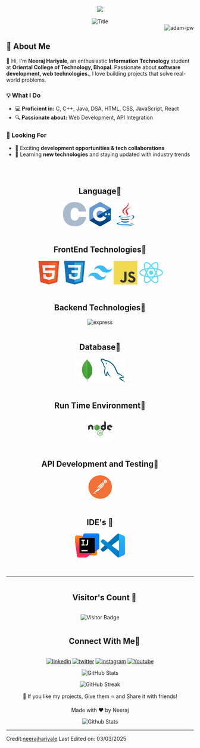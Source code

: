 <!--Header Image-->
<p align="center">
  <img src="bannerGithub" height="200"/>
</p>


<!--Header Name GIF or Animation-->
<div align="center">
  <img src="https://readme-typing-svg.herokuapp.com?font=Architects+Daughter&color=%ffffff&size=50&center=true&vCenter=true&height=60&width=600&lines=Heyyy!+I'm+Neeraj+Hariyale;Welcome+to+my+profile!" alt="Title"></img>
</div>


<!--GIF -->
<div style="display: flex; justify-content: flex-end;">
  <img align="right" src="https://github.com/Adam-pw/Adam-pw/blob/main/animation_500_kxa883sd.gif" alt="adam-pw"   />    
</div>


<!--- About me-->
## 🚀 About Me  

👋 Hi, I'm **Neeraj Hariyale**, an enthusiastic **Information Technology** student at **Oriental College of Technology, Bhopal**. Passionate about **software development, web technologies.**, I love building projects that solve real-world problems.  

### 💡 What I Do  
- 💻 **Proficient in:** C, C++, Java, DSA, HTML, CSS, JavaScript, React  
- 🔍 **Passionate about:** Web Development, API Integration  

### 🚀 Looking For  
- 💼 Exciting **development opportunities & tech collaborations**  
- 📖 Learning **new technologies** and staying updated with industry trends  

<br><br>


<!---Language-->
<div align="center">
  <h2 align="center">Language🚀</h2>
  <img src="https://github.com/devicons/devicon/blob/master/icons/c/c-original.svg" alt="C" width="65">
  <img src="https://github.com/devicons/devicon/blob/master/icons/cplusplus/cplusplus-original.svg" alt="C++" width="65">
  <img src="https://github.com/devicons/devicon/blob/master/icons/java/java-original.svg" alt="Java" width="65">
</div>
<br>


<!--FrontEnd Technologies-->
<div align="center">
  <h2 align="center">FrontEnd Technologies🚀</h2>
  <img src="https://github.com/devicons/devicon/blob/master/icons/html5/html5-original.svg" alt="HTML" width="65">
  <img src="https://github.com/devicons/devicon/blob/master/icons/css3/css3-original.svg" alt="CSS" width="65">
  <img src="https://github.com/devicons/devicon/blob/master/icons/tailwindcss/tailwindcss-original.svg" alt="tailwind CSS" width="65">
  <img src="https://github.com/devicons/devicon/blob/master/icons/javascript/javascript-original.svg" alt="JavaScript" width="65">
  <img src="https://github.com/devicons/devicon/blob/master/icons/react/react-original.svg" alt="React" width="65">      
</div>
<br>


<!--Backend Tecnologies-->
<div align="center">
  <h2 align="center">Backend Technologies🚀</h2>
  <img src="https://i.imgur.com/gRzDY4j.png" alt="express" width="70" height="75">
</div>
<br>


<!--Database-->
<div align="center">
  <h2 align="center">Database🚀</h2>
  <img src="https://github.com/devicons/devicon/blob/master/icons/mongodb/mongodb-original.svg" alt="Mongo DB" width="65">
  <img src="https://github.com/devicons/devicon/blob/master/icons/mysql/mysql-original.svg" alt="MySQL" width="65">
</div>
<br>


<!--Run Time Environment-->
<div align="center">
    <h2 align="center">Run Time Environment🚀</h2>
    <img src="https://github.com/devicons/devicon/blob/master/icons/nodejs/nodejs-original-wordmark.svg" alt="Node js" width="65">
</div>
<br>


<!--API Development and Testing-->
<div align="center">
  <h2 align="center">API Development and Testing🚀</h2>
  <img src="https://github.com/devicons/devicon/blob/master/icons/postman/postman-original.svg" alt="postman" width="65">
</div>
<br>


<!--IDE'S-->
<div align="center">
  <h2 align="center">IDE's 🚀</h2>
  <img src="https://github.com/devicons/devicon/blob/master/icons/intellij/intellij-original.svg" alt="Intellij" width="65">
  <img src="https://github.com/devicons/devicon/blob/master/icons/vscode/vscode-original.svg" alt="VsCode" width="65">
</div>
<br><br>


<!-- Visitor's -->
----
<div id="user-content-toc">
  <ul align="center">
    <summary><h2 style="display: inline-block">Visitor's Count 👀</h2></summary>
  </ul>
  <p align="center">
    <img src="https://profile-counter.glitch.me/neerajhariyale/count.svg" alt="Visitor Badge"/>
  </p>
</div>


<!-- Connect with me TEXT -->
<!--h2 without bottom border-->
<div id="user-content-toc">
  <ul align="center">
    <summary><h2 style="display: inline-block">Connect With Me🤝</h2></summary>
  </ul>
</div>


<!--Connect With ME icons and links-->
<p align="center">
  <a href="https://www.linkedin.com/in/neeraj-hariyale-a0059022b/" target="_blank"><img align="center" src="https://user-images.githubusercontent.com/88904952/234979284-68c11d7f-1acc-4f0c-ac78-044e1037d7b0.png" alt="linkedin" height="50" width="50" /></a>
  <a href="https://x.com/NeerajHariyale3" target="_blank"><img align="center" src="https://user-images.githubusercontent.com/88904952/234980676-61bfb021-ecc8-48f7-88e6-34c1b06c4a58.png" alt="twitter" height="50" width="50" /></a> 
  <a href="https://www.instagram.com/_neeraj0001/" target="_blank"><img align="center" src="https://user-images.githubusercontent.com/88904952/234981169-2dd1e58f-4b7e-468c-8213-034ba62156c3.png" alt="instagram" height="50" width="50" /></a>
  <a href="https://www.youtube.com/@NeerajVlogs3112" target="_blank"><img align="center" src="https://i.imgur.com/ZwAx5LI.png" alt="Youtube" height="50" width="50" /></a>
</p>



<!-- Github Stats 1-->
<p align="center">
  <img src="https://github-readme-stats.vercel.app/api?username=neerajhariyale&show_icons=true&title_color=7A7ADB&icon_color=2234AE&text_color=D3D3D3&bg_color=0,000000,130F40&locale=en" alt="GitHub Stats" />
</p>


<!-- Github Stats 2-->
<p align="center">
       <img src="https://github-readme-streak-stats.herokuapp.com/?user=neerajhariyale&background=000000&stroke=130F40&ring=2234AE&fire=D3D3D3&currStreakNum=D3D3D3&sideNums=D3D3D3&currStreakLabel=D3D3D3&sideLabels=D3D3D3&dates=D3D3D3" alt="GitHub Streak" />


<!--FOOTER-->
<p align="center">🤍 If you like my projects, Give them ⭐ and Share it with friends!</p>
<p align="center">Made with ❤️ by Neeraj</p>


<!--Footer GIF-->
<p align="center">
    <img src="https://raw.githubusercontent.com/bornmay/bornmay/Update/svg/Bottom.svg" alt="Github Stats" />
</p>






<!---CREDIT SECTION-->

------
Credit:[neerajhariyale](https://github.com/neerajhariyale)
Last Edited on: 03/03/2025
